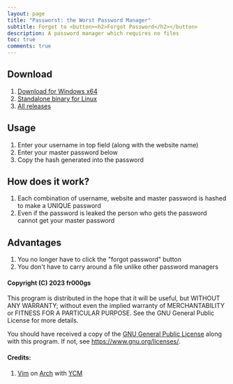 ```yaml
---
layout: page
title: "Passworst: the Worst Password Manager"
subtitle: Forget to <button><h2>Forgot Password</h2></button>
description: A password manager which requires no files
toc: true
comments: true
---
```

## Download
1. [Download for Windows x64](https://github.com/fr000gs/passworst/releases/latest/download/passrust.exe)
2. [Standalone binary for Linux](https://github.com/fr000gs/passworst/releases/latest/download/passrust)
3. [All releases](releases)

## Usage

1. Enter your username in top field (along with the website name)
2. Enter your master password below
3. Copy the hash generated into the password

## How does it work?

1. Each combination of username, website and master password is hashed to make a UNIQUE password
2. Even if the password is leaked the person who gets the password cannot get your master password

## Advantages

1. You no longer have to click the "forgot password" button
2. You don't have to carry around a file unlike other password managers

#### Copyright (C) 2023 fr000gs

This program is distributed in the hope that it will be useful,
but WITHOUT ANY WARRANTY; without even the implied warranty of
MERCHANTABILITY or FITNESS FOR A PARTICULAR PURPOSE.  See the
GNU General Public License for more details.

You should have received a copy of the [GNU General Public License](https://www.gnu.org/licenses/gpl.html)
along with this program.  If not, see <https://www.gnu.org/licenses/>.

#### Credits: 
1. [Vim](www.vim.org) on [Arch](archlinux.org) with [YCM](https://github.com/ycm-core/YouCompleteMe)
